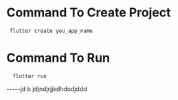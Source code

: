 # Command To Create Project
     flutter create you_app_name
# Command To Run
      flutter run

-----jd b jdjndjrjjkdhdodjddd